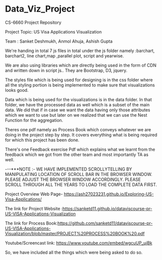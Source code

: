 # Data_Viz_Project
CS-6660 Project Repository 

Project Topic: US Visa Applications Visualization

Team : Sanket Deshmukh, Anmol Ahuja, Ashish Gupta


We're handing in total 7 js files in total under the js folder namely :barchart, barchart2, line chart,map ,parallel plot, script and yearwise.

We are also using libraries which are directly being used in the form of CDN and written down in script js.. They are Bootstrap, D3, jquery.

The styles file which is being used for designing is in the css folder where all the styling portion is being implemented to make sure that visualizations looks good.

Data which is being used for the visualizations is in the data folder. In that folder, we have the processed data as well which is a subset of the main data. We did that if in case we want the data having only those attributes which we want to use but later on we realized that we can use the Nest Function for the aggregation.

Theres one pdf namely as Process Book which conveys whatever we are doing in the project step by step. It covers everything what is being required for which this project has been done.

There's one Feedback exercise Pdf which explains what we learnt from the feedback which we got from the other team and most importantly TA as well.

---***NOTE :- WE HAVE IMPLEMENTED SCROLLYTELLING BY MANIPULATING LOCATION OF SCROLL BAR IN THE BROWSER WINDOW. PLEASE ADJUST THE BROWSER WINDOW ACCORDINGLY. PLEASE SCROLL THROUGH ALL THE YEARS TO LOAD THE COMPLETE DATA FIRST.

Project Overview Web Page- https://ash27023231.github.io/Exploring-US-Visa-Applications/

The link for Project Website :https://sanketd11.github.io/dataviscourse-pr-US-VISA-Applications-Visualization

The link for Process Book:https://github.com/sanketd11/dataviscourse-pr-US-VISA-Applications-Visualization/blob/master/PROJECT%20PROCESS%20BOOK%20.pdf

Youtube/Screencast link: https://www.youtube.com/embed/wgcuUP_ujBk


So, we have included all the things which were being asked to do so.
